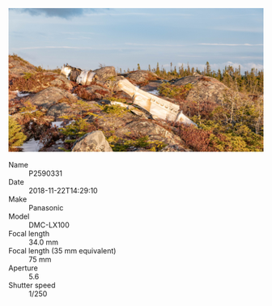[![P2590331](/photos/hd/P2590331.jpg)](/photos/full/P2590331.jpg?raw=true)

<dl>
  <dt>Name</dt>
  <dd>P2590331</dd>
  <dt>Date</dt>
  <dd>2018-11-22T14:29:10</dd>
  <dt>Make</dt>
  <dd>Panasonic</dd>
  <dt>Model</dt>
  <dd>DMC-LX100</dd>
  <dt>Focal length</dt>
  <dd>34.0 mm</dd>
  <dt>Focal length (35 mm equivalent)</dt>
  <dd>75 mm</dd>
  <dt>Aperture</dt>
  <dd>5.6</dd>
  <dt>Shutter speed</dt>
  <dd>1/250</dd>
</dl>
